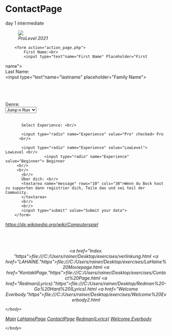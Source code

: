 # ContactPage
day 1 intermediate

<!DOCTYPE html>
<html lang='en'>
    <head>
        <meta charset='utf-8'>
        <title> Form </title>
    </head>
    <body>
        <nav>
            <figure>
            <img src= https://image.freepik.com/vektoren-kostenlos/gamer-logo-mit-slogan_1043-109.jpg width=‘100%’ height=“100%“>
         <i><figcaption>ProLevel 2021</figcaption></i>
            </figure>
        </nav>

        <form action="action_page.php">
            First Name:<br>
            <input type="text"name="First Name" Placeholder="First
name"><br>
            Last Name:<br>
            <input type="text"name="lastname"  placeholder="Family
Name"><br/>
           <br/>
           <br/>
 <br/>
    <br/>
           Genre: <br/>
           <select name="Genre">
            <option value="Action">Action</option>
            <option value="Jump n Run" selected>Jump n Run</option>
            <option value="RollenSpiele">RollenSpiele</option>
           </select> </nav>
           <br/><br/>

           Select Experience: <br/>

           <input type="radio" name="Experience" value="Pro" checked> Pro
          <br/>

           <input type="radio" name="Experience" value="LowLevel"> LowLevel <br/>
                     <input type="radio" name="Experience" value="Beginner"> Beginner
         <br/>
         <br/>
           <br/>
           Über dich: <br/>
           <textarea name="message" rows="10" cols="30">Wenn du Bock hast zu supporten dann registrier dich, Teile das und sei teil der Community.
           </textarea>
           <br/>
           <br/>
           <input type="submit" value="Submit your data">
        </form>

  <i> <p><a href="Spiele-Gaming-computer).html"> https://de.wikipedia.org/wiki/Computerspiel
      </a></p>
           <br/>
           <br/>
           <br/>
           <center>
        <nav> <em>
      <i>  <a href="Index. "https">file:///C:/Users/rainer/Desktop/exercises/verlinkung.html</a>
      <i>  <a href="LAHAINE."https">file:///C:/Users/rainer/Desktop/exercises/LaHaine%20Moviepage.html</a>
      <i>  <a href="KontaktPage."https">file:///C:/Users/rainer/Desktop/exercises/Contact%20Page.html</a>
      <i>  <a href="Redman(Lyrics)."https">file:///C:/Users/rainer/Desktop/Redman%20-Go%20Hard%20(Lyrics).html</a>
      <i>  <a href="Welcome Everbody."https">file:///C:/Users/rainer/Desktop/exercises/Welcome%20Everbody2.html</a>
         </nav> </em>
          </center>



    </body>
</html>



  <div>
    <nav> 
             <a href="https://short2000.github.io/Multipage/">Main</a>
     <a href="https://github.com/Short2000/ContactPage/edit/main/README.md/">LaHainePage</a>
             <a href="https://short2000.github.io/ContactPage//">ContactPage</a>
     <a href="https://short2000.github.io/Redman--Go-Hard-Lyrics-//">Redman(Lyrics)</a>
     <a href="https://github.com/Short2000/Welcome-Everbody/edit/main/README.md/">Welcome Everbody</a>
            </nav> 
    </div>
          </center>





          



    </body>
</html>
